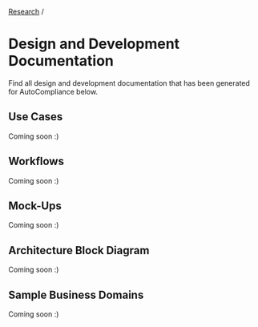 [Research](../index.md) /

# Design and Development Documentation
Find all design  and development documentation that has been generated for 
AutoCompliance below.

## Use Cases
Coming soon :)

## Workflows
Coming soon :)

## Mock-Ups
Coming soon :)

## Architecture Block Diagram
Coming soon :)

## Sample Business Domains
Coming soon :)